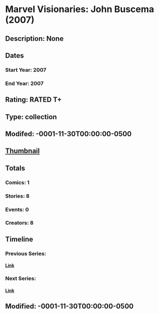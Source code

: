 # Marvel Visionaries: John Buscema (2007)
## Description: None
## Dates
### Start Year: 2007
### End Year: 2007
## Rating: RATED T+
## Type: collection
## Modifed: -0001-11-30T00:00:00-0500
## [Thumbnail](http://i.annihil.us/u/prod/marvel/i/mg/1/c0/4bc5b6ae2acf3.jpg)
## Totals
### Comics: 1
### Stories: 8
### Events: 0
### Creators: 8
## Timeline
### Previous Series: 
#### [Link]()
### Next Series: 
#### [Link]()
## Modified: -0001-11-30T00:00:00-0500